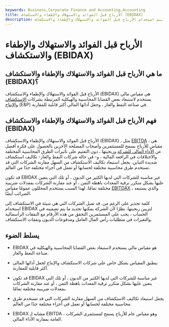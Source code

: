 ```yaml
---
keywords: Business,Corporate Finance and Accounting,Accounting
title: الأرباح قبل الفوائد والاستهلاك والإطفاء والاستكشاف (EBIDAX)
description: يتم استخدام الأرباح قبل الفوائد والاستهلاك والإطفاء والاستكشاف (EBIDAX) لمقارنة الأداء المالي لشركات E &amp; amp؛ P.
---
```


# الأرباح قبل الفوائد والاستهلاك والإطفاء والاستكشاف (EBIDAX)
## ما هي الأرباح قبل الفوائد والاستهلاك والإطفاء والاستكشاف (EBIDAX)؟

الأرباح قبل الفوائد والاستهلاك والإطفاء والاستكشاف (EBIDAX) هي مقياس مالي يستخدم لاستبعاد بعض القضايا المحاسبية والهيكلية المرتبطة بشركات [الاستكشاف](/exploration-production-company) [والإنتاج](/exploration-production-company) (E&P) في صناعة النفط والغاز ، وجعل أدائها المالي أكثر قابلية للمقارنة.

## فهم الأرباح قبل الفوائد والاستهلاك والإطفاء والاستكشاف (EBIDAX)

الأرباح قبل الفوائد والاستهلاك والإطفاء والاستكشاف (EBIDAX) ، مثل [EBITDA](/ebitda) ، هي مقياس للأرباح يسمح للمستثمرين وأصحاب المصلحة الآخرين بالحصول على فكرة أفضل عن [الأداء المالي للشركة](/financialperformance) وربحيتها ، دون التعتيم على تأثيرات الطرق المحاسبية المختلفة والاختلافات في الرافعة المالية ، و- في حالة شركات النفط والغاز- تكاليف استكشاف شديدة التباين. يجعل استبعاد تكاليف الاستكشاف من السهل مقارنة الشركات التي قد تستخدم طرق محاسبية مختلفة لحسابها أو تعمل في أجزاء مختلفة جدًا من العالم.

قد تكون EBIDAX غير مناسبة للشركات التي لديها الكثير من الديون ، أو تلك التي يتعين عليها بشكل متكرر ترقية المعدات باهظة الثمن ، أو عند مقارنة الشركات بمعدلات ضريبية مختلفة تمامًا. لهذا السبب يستخدم المحللون عمومًا مقياس [EBITDAX](/ebitdax) ، والذي يستبعد الضرائب أيضًا.

كلمة تحذير على الرغم من. قد تميل الشركات التي هي سيئة في الاستكشاف إلى استخدام EBIDAX لتزيين ربحيتها. نظرًا لأن الشركة يمكنها تحديد ما يتم تضمينه في الحساب ، يجب على المستثمرين التحقق من هذه الأرقام مع النفقات الرأسمالية والتغيرات في متطلبات رأس المال العامل ومدفوعات الديون ونفقات الاستكشاف.

## يسلط الضوء

- EBIDAX هو مقياس مالي يستخدم لاستبعاد بعض القضايا المحاسبية والهيكلية في صناعة النفط والغاز.

- ينطبق المقياس بشكل خاص على شركات الاستكشاف والإنتاج لجعل أدائها المالي أكثر قابلية للمقارنة.

- قد تكون EBIDAX غير مناسبة للشركات التي لديها الكثير من الديون ، أو تلك التي يتعين عليها بشكل متكرر ترقية المعدات باهظة الثمن ، أو عند مقارنة الشركات بمعدلات ضريبية مختلفة تمامًا.

- يجعل استبعاد تكاليف الاستكشاف من السهل مقارنة الشركات التي قد تستخدم طرق محاسبية مختلفة لحسابها أو تعمل في أجزاء مختلفة جدًا من العالم.

- EBIDAX مشابه لـ EBITDA ، وهو مقياس عام للأرباح يسمح لمستثمري الشركات العامة بمقارنة الأداء المالي.

